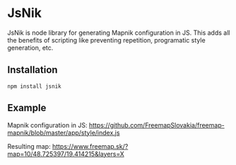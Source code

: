 # JsNik

JsNik is node library for generating Mapnik configuration in JS. This adds all the benefits of scripting like preventing repetition, programatic style generation, etc.

## Installation

```
npm install jsnik
```

## Example

Mapnik configuration in JS: https://github.com/FreemapSlovakia/freemap-mapnik/blob/master/app/style/index.js

Resulting map: https://www.freemap.sk/?map=10/48.725397/19.414215&layers=X
